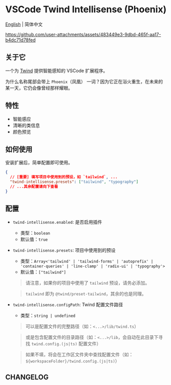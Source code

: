 # VSCode Twind Intellisense (Phoenix)

[English](./README.md) | 简体中文

https://github.com/user-attachments/assets/483449e3-9dbd-465f-aa17-b4dc71d78fed

## 关于它

一个为 [Twind](https://twind.style) 提供智能感知的 VSCode 扩展程序。

为什么名称尾部会带上 `Phoenix`（凤凰） 一词？因为它正在浴火重生，在未来的某一天，它仍会像曾经那样耀眼。

## 特性

- 智能感应
- 清晰的类信息
- 颜色预览

## 如何使用

安装扩展后，简单配置即可使用。

```json
{
  // [重要] 填写项目中使用到的预设，如 `tailwind`, ...
  "twind-intellisense.presets": ["tailwind", "typography"]
  // ...其余配置请向下查看
}
```

## 配置

- `twind-intellisense.enabled`: 是否启用插件

  - 类型：`boolean`
  - 默认值：`true`

- `twind-intellisense.presets`: 项目中使用到的预设
  - 类型：`Array<'tailwind' | 'tailwind-forms' | 'autoprefix' | 'container-queries' | 'line-clamp' | 'radix-ui' | 'typography'>`
  - 默认值：`["tailwind"]`
  > 请注意，如果你的项目中使用了 `tailwind` 预设，请务必添加。

  > `tailwind` 即为 `@twind/preset-tailwind`，其余的也是同理。
- `twind-intellisense.configPath`: Twind 配置文件路径
  - 类型：`string | undefined`
  > 可以是配置文件的完整路径（如：`<...>/lib/twind.ts`）

  > 或是包含配置文件的目录路径（如：`<...>/lib`，会自动在此目录下寻找 `twind.config.(js|ts)` 配置文件）

  > 如果不填，将会在工作区文件夹中查找配置文件（如：`${workspaceFolder}/twind.config.(js|ts)`）

## CHANGELOG
